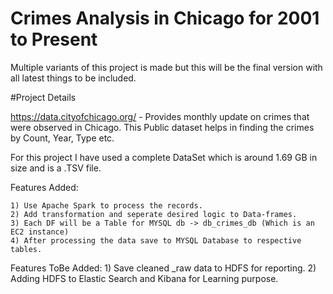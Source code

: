 # Crimes Analysis in Chicago for 2001 to Present

Multiple variants of this project is made but this will be the final version with all latest things to be included.

#Project Details

https://data.cityofchicago.org/ - Provides monthly update on crimes that were observed in Chicago. This Public dataset helps in finding the crimes by Count, Year, Type etc.

For this project I have used a complete DataSet which is around 1.69 GB in size and is a .TSV file.

Features Added:
	
	1) Use Apache Spark to process the records.
	2) Add transformation and seperate desired logic to Data-frames.
	3) Each DF will be a Table for MYSQL db -> db_crimes_db (Which is an EC2 instance)
	4) After processing the data save to MYSQL Database to respective tables.
	
	
Features ToBe Added:
	1) Save cleaned _raw data to HDFS for reporting.
	2) Adding HDFS to Elastic Search and Kibana for Learning purpose.
	